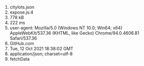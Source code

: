 1. citylots.json
2. expose.js:4
3. 778 kB
4. 222 ms
5. user-agent: Mozilla/5.0 (Windows NT 10.0; Win64; x64) AppleWebKit/537.36 (KHTML, like Gecko) Chrome/94.0.4606.81 Safari/537.36
6. GitHub.com
7. Tue, 12 Oct 2021 18:38:02 GMT
8. application/json; charset=utf-8
9. fetchData
